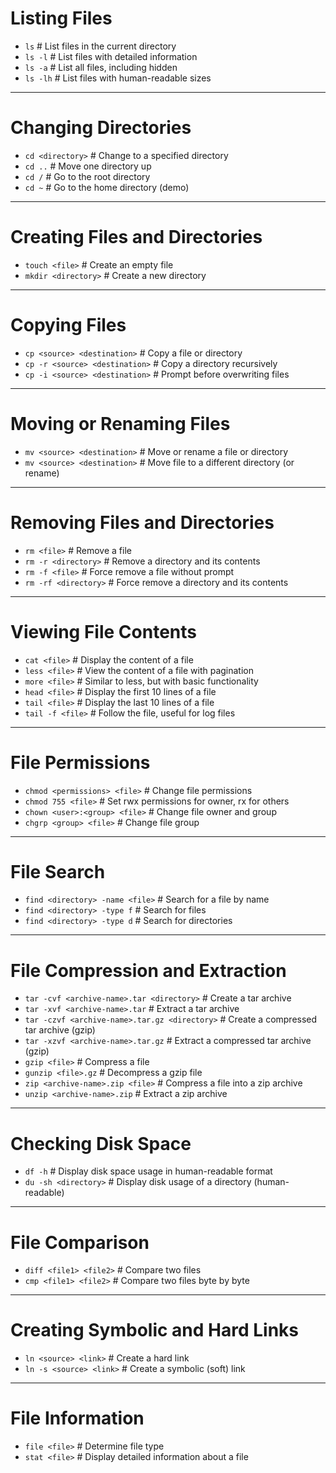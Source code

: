 # Listing Files
- `ls`                          # List files in the current directory
- `ls -l`                       # List files with detailed information
- `ls -a`                       # List all files, including hidden
- `ls -lh`                      # List files with human-readable sizes

---

# Changing Directories
- `cd <directory>`              # Change to a specified directory
- `cd ..`                       # Move one directory up
- `cd /`                        # Go to the root directory
- `cd ~`                        # Go to the home directory (demo)

---

# Creating Files and Directories
- `touch <file>`                # Create an empty file
- `mkdir <directory>`           # Create a new directory

---

# Copying Files
- `cp <source> <destination>`   # Copy a file or directory
- `cp -r <source> <destination>` # Copy a directory recursively
- `cp -i <source> <destination>` # Prompt before overwriting files

---

# Moving or Renaming Files
- `mv <source> <destination>`   # Move or rename a file or directory
- `mv <source> <destination>`   # Move file to a different directory (or rename)

---

# Removing Files and Directories
- `rm <file>`                   # Remove a file
- `rm -r <directory>`           # Remove a directory and its contents
- `rm -f <file>`                # Force remove a file without prompt
- `rm -rf <directory>`          # Force remove a directory and its contents

---

# Viewing File Contents
- `cat <file>`                  # Display the content of a file
- `less <file>`                 # View the content of a file with pagination
- `more <file>`                 # Similar to less, but with basic functionality
- `head <file>`                 # Display the first 10 lines of a file
- `tail <file>`                 # Display the last 10 lines of a file
- `tail -f <file>`              # Follow the file, useful for log files

---

# File Permissions
- `chmod <permissions> <file>`  # Change file permissions
- `chmod 755 <file>`            # Set rwx permissions for owner, rx for others
- `chown <user>:<group> <file>` # Change file owner and group
- `chgrp <group> <file>`        # Change file group

---

# File Search
- `find <directory> -name <file>`  # Search for a file by name
- `find <directory> -type f`      # Search for files
- `find <directory> -type d`      # Search for directories

---

# File Compression and Extraction
- `tar -cvf <archive-name>.tar <directory>`      # Create a tar archive
- `tar -xvf <archive-name>.tar`                  # Extract a tar archive
- `tar -czvf <archive-name>.tar.gz <directory>`  # Create a compressed tar archive (gzip)
- `tar -xzvf <archive-name>.tar.gz`              # Extract a compressed tar archive (gzip)
- `gzip <file>`                                  # Compress a file
- `gunzip <file>.gz`                             # Decompress a gzip file
- `zip <archive-name>.zip <file>`                # Compress a file into a zip archive
- `unzip <archive-name>.zip`                     # Extract a zip archive

---

# Checking Disk Space
- `df -h`                        # Display disk space usage in human-readable format
- `du -sh <directory>`            # Display disk usage of a directory (human-readable)

---

# File Comparison
- `diff <file1> <file2>`          # Compare two files
- `cmp <file1> <file2>`           # Compare two files byte by byte

---

# Creating Symbolic and Hard Links
- `ln <source> <link>`            # Create a hard link
- `ln -s <source> <link>`         # Create a symbolic (soft) link

---

# File Information
- `file <file>`                  # Determine file type
- `stat <file>`                  # Display detailed information about a file

